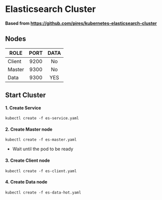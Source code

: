 # Elasticsearch Cluster

#### Based from https://github.com/pires/kubernetes-elasticsearch-cluster


## Nodes

| ROLE    | PORT          | DATA  |
| -       | :-:           | :-:   |
| Client  | 9200          | No    |
| Master  | 9300          | No    |
| Data    | 9300          | YES   |

## Start Cluster

#### 1. Create Service 

    kubectl create -f es-service.yaml


#### 2. Create Master node

    kubectl create -f es-master.yaml

  - Wait until the pod to be ready

#### 3. Create Client node

    kubectl create -f es-client.yaml

#### 4. Create Data node

    kubectl create -f es-data-hot.yaml
